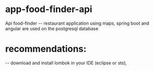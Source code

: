 # app-food-finder-api
Api food-finder
-- restaurant application using maps, spring boot and angular are used on the postgresql database

# recommendations:

-- download and install lombok in your IDE (eclipse or sts),
